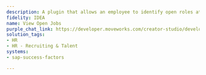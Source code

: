 ```yaml
---
description: A plugin that allows an employee to identify open roles at the company.
fidelity: IDEA
name: View Open Jobs
purple_chat_link: https://developer.moveworks.com/creator-studio/developer-tools/purple-chat-builder/?workspace=%7B%22title%22%3A%22My+Workspace%22%2C%22botSettings%22%3A%7B%7D%2C%22mocks%22%3A%5B%7B%22id%22%3A6991%2C%22title%22%3A%22Mock+1%22%2C%22transcript%22%3A%7B%22settings%22%3A%7B%22colorStyle%22%3A%22LIGHT%22%2C%22startTime%22%3A%2211%3A43+AM%22%2C%22defaultPerson%22%3A%22GWEN%22%2C%22editable%22%3Atrue%7D%2C%22messages%22%3A%5B%7B%22from%22%3A%22USER%22%2C%22text%22%3A%22What+open+roles+in+PM+are+available%3F%22%7D%2C%7B%22from%22%3A%22ANNOTATION%22%2C%22text%22%3A%22%3Cp%3E%E2%9C%85+Working+on+%3Cb%3EOpen+PM+Roles+Available%3C%2Fb%3E%3Cbr%3E%E2%8F%B3+Calling+Plugin+%3Cb%3EView+Open+Jobs%3C%2Fb%3E%3C%2Fp%3E%22%7D%2C%7B%22from%22%3A%22BOT%22%2C%22text%22%3A%22Here+are+the+current+open+PM+roles+we+have%3A%22%2C%22cards%22%3A%5B%7B%22title%22%3A%22Open+PM+Roles%22%2C%22text%22%3A%22%3Cb%3E1.+Senior+Product+Manager%3C%2Fb%3E+%3Cbr%3E%3Cb%3E2.+Product+Manager+-+New+Initiatives%3C%2Fb%3E+%3Cbr%3E%3Cb%3E3.+Associate+Product+Manager%3C%2Fb%3E%22%2C%22buttons%22%3A%5B%7B%22style%22%3A%22PRIMARY%22%2C%22text%22%3A%22View+in+Greenhouse%22%7D%5D%7D%5D%7D%5D%7D%7D%5D%7D
solution_tags:
- HR
- HR - Recruiting & Talent
systems:
- sap-success-factors

---
```

